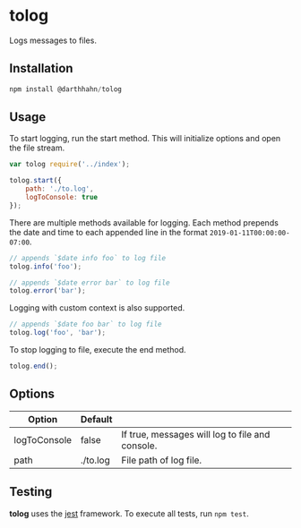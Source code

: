 # tolog

Logs messages to files.

## Installation

```javascript
npm install @darthhahn/tolog
```

## Usage

To start logging, run the start method.  This will initialize options and open the file stream.

```javascript
var tolog require('../index');

tolog.start({
    path: './to.log',
    logToConsole: true
});
```

There are multiple methods available for logging.  Each method prepends the date and time to each appended line in the format `2019-01-11T00:00:00-07:00`.

```javascript
// appends `$date info foo` to log file
tolog.info('foo');

// appends `$date error bar` to log file
tolog.error('bar');
```

Logging with custom context is also supported.

```javascript
// appends `$date foo bar` to log file
tolog.log('foo', 'bar');
```

To stop logging to file, execute the end method.

```javascript
tolog.end();
```



## Options

| Option       | Default  |                                                 |
| ------------ | -------- | ----------------------------------------------- |
| logToConsole | false    | If true, messages will log to file and console. |
| path         | ./to.log | File path of log file.                          |



## Testing

**tolog** uses the [jest](https://jestjs.io/) framework.  To execute all tests, run `npm test`.

